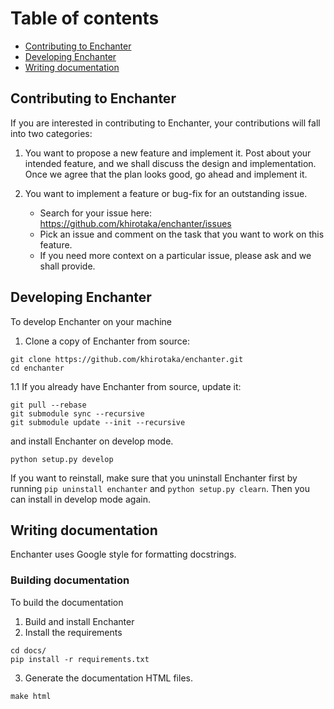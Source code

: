 # Table of contents
*   [Contributing to Enchanter](#Contributing-to-Enchanter)
*   [Developing Enchanter](#Developing-Enchanter)
*   [Writing documentation](#Writing-documentation)

## Contributing to Enchanter
If you are interested in contributing to Enchanter, your contributions will fall into two categories:

1.  You want to propose a new feature and implement it.
Post about your intended feature, and we shall discuss the design and implementation. 
Once we agree that the plan looks good, go ahead and implement it.

2.  You want to implement a feature or bug-fix for an outstanding issue.
    *   Search for your issue here: https://github.com/khirotaka/enchanter/issues
    *   Pick an issue and comment on the task that you want to work on this feature.
    *   If you need more context on a particular issue, please ask and we shall provide.

## Developing Enchanter
To develop Enchanter on your machine

1.  Clone a copy of Enchanter from source:
```shell script
git clone https://github.com/khirotaka/enchanter.git
cd enchanter
```

1.1  If you already have Enchanter from source, update it:
```shell script
git pull --rebase
git submodule sync --recursive
git submodule update --init --recursive
```

and install Enchanter on develop mode.

```shell script
python setup.py develop
```

If you want to reinstall, make sure that you uninstall Enchanter first by running `pip uninstall enchanter` and 
`python setup.py clearn`. Then you can install in develop mode again.

## Writing documentation
Enchanter uses Google style for formatting docstrings. 

### Building documentation
To build the documentation

1.  Build and install Enchanter
2.  Install the requirements
```shell script
cd docs/
pip install -r requirements.txt
```
3.  Generate the documentation HTML files.

```shell script
make html
```
